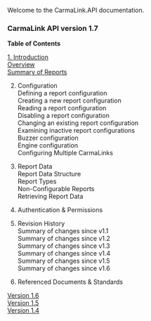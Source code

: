 Welcome to the CarmaLink.API documentation. 

<h3>CarmaLink API version 1.7</h3>  
<b>Table of Contents</b>  
  
[1. Introduction](/introduction.md)  
[Overview](/introduction.md)  
[Summary of Reports](/summaryOfReports.md)  
  
2. Configuration  
Defining a report configuration  
Creating a new report configuration  
Reading a report configuration  
Disabling a report configuration  
Changing an existing report configuration  
Examining inactive report configurations  
Buzzer configuration  
Engine configuration  
Configuring Multiple CarmaLinks  

3. Report Data  
Report Data Structure  
Report Types  
Non-Configurable Reports  
Retrieving Report Data  

4. Authentication & Permissions  

5. Revision History  
Summary of changes since v1.1  
Summary of changes since v1.2  
Summary of changes since v1.3  
Summary of changes since v1.4  
Summary of changes since v1.5  
Summary of changes since v1.6  

6. Referenced Documents & Standards  


<a href="https://github.com/CarmaSys/CarmaLinkAPI/tree/1.6">Version 1.6</a>  
<a href="https://github.com/CarmaSys/CarmaLinkAPI/tree/1.5">Version 1.5</a>  
<a href="https://github.com/CarmaSys/CarmaLinkAPI/tree/1.4">Version 1.4</a>  
